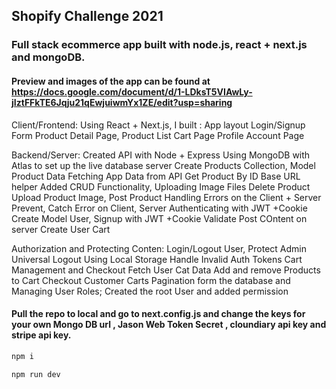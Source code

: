 ## Shopify Challenge 2021 
### Full stack ecommerce app built with node.js, react + next.js and mongoDB.
#### Preview and images of the app can be found at https://docs.google.com/document/d/1-LDksT5VIAwLy-jIztFFkTE6Jqju21qEwjuiwmYx1ZE/edit?usp=sharing

Client/Frontend:
Using React + Next.js, I built :
App layout
Login/Signup Form
Product Detail Page, Product List
Cart Page
Profile Account Page

Backend/Server:
Created API with Node + Express
Using MongoDB with Atlas to set up the live database server
Create Products Collection, Model Product Data
Fetching App Data from API
Get Product By ID
Base URL helper
Added CRUD Functionality, Uploading Image Files
Delete Product
Upload Product Image, Post Product
Handling Errors on the Client + Server
Prevent, Catch Error on Client, Server
Authenticating with JWT +Cookie
Create Model User, Signup with JWT +Cookie
Validate Post COntent on server
Create User Cart


Authorization and Protecting Conten:
Login/Logout User, Protect Admin
Universal Logout Using Local Storage
Handle Invalid Auth Tokens
Cart Management and Checkout
Fetch User Cat Data 
Add and remove Products to Cart
Checkout Customer Carts
Pagination form the database  and Managing User Roles; 
Created the root User and added permission 


#### Pull the repo to local and go to next.config.js and change the keys for your own Mongo DB url ,  Jason Web Token Secret , cloundiary api key and stripe api key.

```sh
npm i 
```
```sh
npm run dev
```
